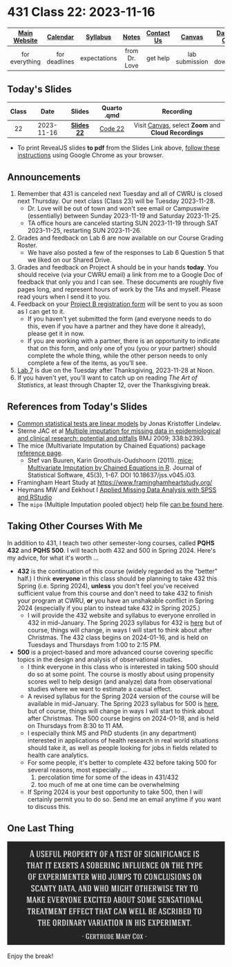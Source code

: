# 431 Class 22: 2023-11-16

[Main Website](https://thomaselove.github.io/431-2023/) | [Calendar](https://thomaselove.github.io/431-2023/calendar.html) | [Syllabus](https://thomaselove.github.io/431-syllabus-2023/) | [Notes](https://thomaselove.github.io/431-notes/) | [Contact Us](https://thomaselove.github.io/431-2023/contact.html) | [Canvas](https://canvas.case.edu) | [Data and Code](https://github.com/THOMASELOVE/431-data)
:-----------: | :--------------: | :----------: | :---------: | :-------------: | :-----------: | :------------:
for everything | for deadlines | expectations | from Dr. Love | get help | lab submission | for downloads

## Today's Slides

Class | Date | Slides | Quarto .qmd | Recording
:---: | :--------: | :------: | :------: | :-------------:
22 | 2023-11-16 | **[Slides 22](https://thomaselove.github.io/431-slides-2023/class22.html)** | [Code 22](https://thomaselove.github.io/431-slides-2023/class22.qmd) | Visit [Canvas](https://canvas.case.edu/), select **Zoom** and **Cloud Recordings**

- To print RevealJS slides **to pdf** from the Slides Link above, [follow these instructions](https://quarto.org/docs/presentations/revealjs/presenting.html#print-to-pdf) using Google Chrome as your browser.

## Announcements

1. Remember that 431 is canceled next Tuesday and all of CWRU is closed next Thursday. Our next class (Class 23) will be Tuesday 2023-11-28.
    - Dr. Love will be out of town and won't see email or Campuswire (essentially) between Sunday 2023-11-19 and Saturday 2023-11-25.
    - TA office hours are canceled starting SUN 2023-11-19 through SAT 2023-11-25, restarting SUN 2023-11-26.
2. Grades and feedback on Lab 6 are now available on our Course Grading Roster.
    - We have also posted a few of the responses to Lab 6 Question 5 that we liked on our Shared Drive.
3. Grades and feedback on Project A should be in your hands **today**. You should receive (via your CWRU email) a link from me to a Google Doc of feedback that only you and I can see. These documents are roughly five pages long, and represent hours of work by the TAs and myself. Please read yours when I send it to you.
4. Feedback on your [Project B registration form](https://bit.ly/431-projB-registration-2023) will be sent to you as soon as I can get to it.
    - If you haven't yet submitted the form (and everyone needs to do this, even if you have a partner and they have done it already), please get it in now.
    - If you are working with a partner, there is an opportunity to indicate that on this form, and only one of you (you or your partner) should complete the whole thing, while the other person needs to only complete a few of the items, as you’ll see.
5. [Lab 7](https://github.com/THOMASELOVE/431-labs-2023/tree/main) is due on the Tuesday after Thanksgiving, 2023-11-28 at Noon.
6. If you haven't yet, you'll want to catch up on reading *The Art of Statistics*, at least through Chapter 12, over the Thanksgiving break.

## References from Today's Slides

- [Common statistical tests are linear models](https://lindeloev.github.io/tests-as-linear/) by Jonas Kristoffer Lindeløv.
- Sterne JAC et al [Multiple imputation for missing data in epidemiological and clinical research: potential and pitfalls](https://www.bmj.com/content/338/bmj.b2393) BMJ 2009; 338:b2393.
- The mice (Multivariate Imputation by Chained Equations) package [reference page](https://amices.org/mice/).
    - Stef van Buuren, Karin Groothuis-Oudshoorn (2011). [mice: Multivariate Imputation by Chained Equations in R](https://www.jstatsoft.org/article/view/v045i03). Journal of Statistical Software, 45(3), 1-67. DOI 10.18637/jss.v045.i03.
- Framingham Heart Study at https://www.framinghamheartstudy.org/
- Heymans MW and Eekhout I [Applied Missing Data Analysis with SPSS and RStudio](https://bookdown.org/mwheymans/bookmi/)
- The `mipo` (Multiple Imputation pooled object) help file [can be found here](https://rdrr.io/cran/mice/man/mipo.html).

## Taking Other Courses With Me

In addition to 431, I teach two other semester-long courses, called **PQHS 432** and **PQHS 500**. I will teach both 432 and 500 in Spring 2024. Here's my advice, for what it's worth ...

- **432** is the continuation of this course (widely regarded as the "better" half.) I think **everyone** in this class should be planning to take 432 this Spring (i.e. Spring 2024), **unless** you don't feel you've received sufficient value from this course and don't need to take 432 to finish your program at CWRU, **or** you have an unshakable conflict in Spring 2024 (especially if you plan to instead take 432 in Spring 2025.)
    - I will provide the 432 website and syllabus to everyone enrolled in 432 in mid-January. The Spring 2023 syllabus for 432 is [here](https://thomaselove.github.io/432-syllabus-2023/) but of course, things will change, in ways I will start to think about after Christmas. The 432 class begins on 2024-01-16, and is held on Tuesdays and Thursdays from 1:00 to 2:15 PM.
- **500** is a project-based and more advanced course covering specific topics in the design and analysis of observational studies. 
    - I think everyone in this class who is interested in taking 500 should do so at some point. The course is mostly about using propensity scores well to help design (and analyze) data from observational studies where we want to estimate a causal effect.
    - A revised syllabus for the Spring 2024 version of the course will be available in mid-January. The Spring 2023 syllabus for 500 is [here](https://thomaselove.github.io/500-syllabus-2023/), but of course, things will change in ways I will start to think about after Christmas. The 500 course begins on 2024-01-18, and is held on Thursdays from 8:30 to 11 AM.
    - I especially think MS and PhD students (in any department) interested in applications of health research in real world situations should take it, as well as people looking for jobs in fields related to health care analytics.
    - For some people, it's better to complete 432 before taking 500 for several reasons, most especially ...
        1. percolation time for some of the ideas in 431/432
        2. too much of me at one time can be overwhelming
    - If Spring 2024 is your best opportunity to take 500, then I will certainly permit you to do so. Send me an email anytime if you want to discuss this.

## One Last Thing

![](cox2.png)

Enjoy the break!
